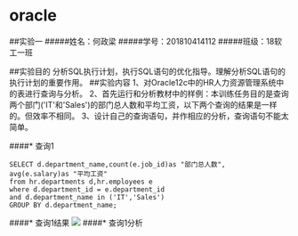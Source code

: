 # oracle
##实验一
#####姓名：何政梁 
#####学号：201810414112 
#####班级：18软工一班

##实验目的
分析SQL执行计划，执行SQL语句的优化指导。理解分析SQL语句的执行计划的重要作用。
##实验内容
1、对Oracle12c中的HR人力资源管理系统中的表进行查询与分析。
2、首先运行和分析教材中的样例：本训练任务目的是查询两个部门('IT'和'Sales')的部门总人数和平均工资，以下两个查询的结果是一样的。但效率不相同。
3、设计自己的查询语句，并作相应的分析，查询语句不能太简单。

####* 查询1
```
SELECT d.department_name,count(e.job_id)as "部门总人数",
avg(e.salary)as "平均工资"
from hr.departments d,hr.employees e
where d.department_id = e.department_id
and d.department_name in ('IT','Sales')
GROUP BY d.department_name;
```
####* 查询1结果
![](1.jpg)
####* 查询1分析
